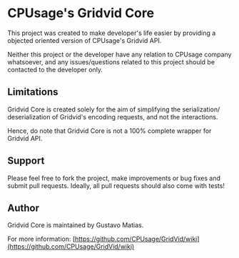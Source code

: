 # CPUsage's Gridvid Core #

This project was created to make developer's life easier by 
providing a objected oriented version of CPUsage's Gridvid API.

Neither this project or the developer have any relation to CPUsage 
company whatsoever, and any issues/questions related to this project 
should be contacted to the developer only.

## Limitations ##

Gridvid Core is created solely for the aim of simplifying the serialization/ 
deserialization of Gridvid's encoding requests, and not the interactions.

Hence, do note that Gridvid Core is not a 100% complete wrapper for Gridvid 
API.

## Support ##

Please feel free to fork the project, make improvements or bug fixes and 
submit pull requests. Ideally, all pull requests should also come with tests!

## Author ##

Gridvid Core is maintained by Gustavo Matias.

For more information: [https://github.com/CPUsage/GridVid/wiki](https://github.com/CPUsage/GridVid/wiki)